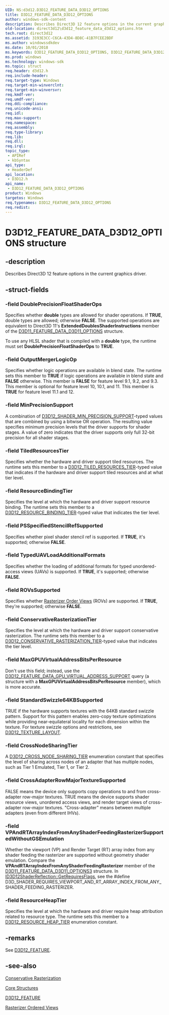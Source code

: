 ```yaml
---
UID: NS:d3d12.D3D12_FEATURE_DATA_D3D12_OPTIONS
title: D3D12_FEATURE_DATA_D3D12_OPTIONS
author: windows-sdk-content
description: Describes Direct3D 12 feature options in the current graphics driver.
old-location: direct3d12\d3d12_feature_data_d3d12_options.htm
tech.root: direct3d12
ms.assetid: 3193E3CC-C6CA-43D4-8D8C-41B7FCEE2BDF
ms.author: windowssdkdev
ms.date: 10/01/2018
ms.keywords: D3D12_FEATURE_DATA_D3D12_OPTIONS, D3D12_FEATURE_DATA_D3D12_OPTIONS structure, d3d12/D3D12_FEATURE_DATA_D3D12_OPTIONS, direct3d12.d3d12_feature_data_d3d12_options
ms.prod: windows
ms.technology: windows-sdk
ms.topic: struct
req.header: d3d12.h
req.include-header: 
req.target-type: Windows
req.target-min-winverclnt: 
req.target-min-winversvr: 
req.kmdf-ver: 
req.umdf-ver: 
req.ddi-compliance: 
req.unicode-ansi: 
req.idl: 
req.max-support: 
req.namespace: 
req.assembly: 
req.type-library: 
req.lib: 
req.dll: 
req.irql: 
topic_type:
 - APIRef
 - kbSyntax
api_type:
 - HeaderDef
api_location:
 - D3D12.h
api_name:
 - D3D12_FEATURE_DATA_D3D12_OPTIONS
product: Windows
targetos: Windows
req.typenames: D3D12_FEATURE_DATA_D3D12_OPTIONS
req.redist: 
---
```


# D3D12_FEATURE_DATA_D3D12_OPTIONS structure


## -description


Describes Direct3D 12 feature options in the current graphics driver.
        


## -struct-fields




### -field DoublePrecisionFloatShaderOps

Specifies whether <b>double</b> types are allowed for shader operations.
              If <b>TRUE</b>, double types are allowed; otherwise <b>FALSE</b>.
              The supported operations are equivalent to Direct3D 11's <b>ExtendedDoublesShaderInstructions</b> member of the <a href="https://msdn.microsoft.com/02A3B423-75AB-4F44-BEBE-B8039EF384DC">D3D11_FEATURE_DATA_D3D11_OPTIONS</a> structure.
            

To use any HLSL shader that is compiled with a <b>double</b> type,
              the runtime must set <b>DoublePrecisionFloatShaderOps</b> to <b>TRUE</b>.
            


### -field OutputMergerLogicOp

Specifies whether logic operations are available in blend state. The runtime sets this member to <b>TRUE</b> if logic operations are available in blend state and <b>FALSE</b> otherwise. This member is <b>FALSE</b> for feature level 9.1, 9.2, and 9.3.  This member is optional for feature level 10, 10.1, and 11.  This member is <b>TRUE</b> for feature level 11.1 and 12.
          


### -field MinPrecisionSupport

A combination of <a href="https://msdn.microsoft.com/04172EA4-B663-49B4-A329-E4B0A8EE4617">D3D12_SHADER_MIN_PRECISION_SUPPORT</a>-typed values that are combined by using a bitwise OR operation. The resulting value specifies minimum precision levels that the driver supports for shader stages. A value of zero indicates that the driver supports only full 32-bit precision for all shader stages.
          


### -field TiledResourcesTier

Specifies whether the hardware and driver support tiled resources. The runtime sets this member to a <a href="https://msdn.microsoft.com/ADBA96C3-BD9E-4F12-89C8-371F6F7D369D">D3D12_TILED_RESOURCES_TIER</a>-typed value that indicates if the hardware and driver support tiled resources and at what tier level.
          


### -field ResourceBindingTier

Specifies the level at which the hardware and driver support resource binding. The runtime sets this member to a <a href="https://msdn.microsoft.com/en-us/library/Dn770394(v=VS.85).aspx">D3D12_RESOURCE_BINDING_TIER</a>-typed value that indicates the tier level.
          


### -field PSSpecifiedStencilRefSupported

Specifies whether pixel shader stencil ref is supported. If <b>TRUE</b>, it's supported; otherwise <b>FALSE</b>.
          


### -field TypedUAVLoadAdditionalFormats

Specifies whether the loading of additional formats for typed unordered-access views (UAVs) is supported.
            If <b>TRUE</b>, it's supported; otherwise <b>FALSE</b>.
          


### -field ROVsSupported

Specifies whether <a href="https://msdn.microsoft.com/en-us/library/Dn899119(v=VS.85).aspx">Rasterizer Order Views</a> (ROVs) are supported. If <b>TRUE</b>, they're supported; otherwise <b>FALSE</b>.
          


### -field ConservativeRasterizationTier

Specifies the level at which the hardware and driver support conservative rasterization. The runtime sets this member to a <a href="https://msdn.microsoft.com/en-us/library/Dn859368(v=VS.85).aspx">D3D12_CONSERVATIVE_RASTERIZATION_TIER</a>-typed value that indicates the tier level.
          


### -field MaxGPUVirtualAddressBitsPerResource

Don't use this field; instead, use the <a href="https://msdn.microsoft.com/en-us/library/Mt186607(v=VS.85).aspx">D3D12_FEATURE_DATA_GPU_VIRTUAL_ADDRESS_SUPPORT</a> query
            (a structure with a <b>MaxGPUVirtualAddressBitsPerResource</b> member), which is more accurate.
            


### -field StandardSwizzle64KBSupported

TRUE if the hardware supports textures with the 64KB standard swizzle pattern.
            Support for this pattern enables zero-copy texture optimizations while providing near-equilateral locality for each dimension within the texture.
            For texture swizzle options and restrictions, see <a href="https://msdn.microsoft.com/en-us/library/Dn770442(v=VS.85).aspx">D3D12_TEXTURE_LAYOUT</a>.
          


### -field CrossNodeSharingTier

A <a href="https://msdn.microsoft.com/en-us/library/Dn914408(v=VS.85).aspx">D3D12_CROSS_NODE_SHARING_TIER</a> enumeration constant that specifies the level of sharing across nodes of an adapter that has multiple nodes,
            such as Tier 1 Emulated, Tier 1, or Tier 2.
          


### -field CrossAdapterRowMajorTextureSupported

FALSE means the device only supports copy operations to and from cross-adapter row-major textures.
            TRUE means the device supports shader resource views, unordered access views, and render target views of cross-adapter row-major textures.
            "Cross-adapter" means between multiple adapters (even from different IHVs).
          


### -field VPAndRTArrayIndexFromAnyShaderFeedingRasterizerSupportedWithoutGSEmulation

Whether the viewport (VP) and Render Target (RT) array index from any shader feeding the rasterizer are supported without geometry shader emulation.
            Compare the <b>VPAndRTArrayIndexFromAnyShaderFeedingRasterizer</b> member of the <a href="https://msdn.microsoft.com/en-us/library/Dn933226(v=VS.85).aspx">D3D11_FEATURE_DATA_D3D11_OPTIONS3</a> structure.
            In <a href="https://msdn.microsoft.com/en-us/library/Dn933714(v=VS.85).aspx">ID3D12ShaderReflection::GetRequiresFlags</a>, see the #define D3D_SHADER_REQUIRES_VIEWPORT_AND_RT_ARRAY_INDEX_FROM_ANY_SHADER_FEEDING_RASTERIZER.
          


### -field ResourceHeapTier

Specifies the level at which the hardware and driver require heap attribution related to resource type.
            The runtime sets this member to a <a href="https://msdn.microsoft.com/en-us/library/Dn986743(v=VS.85).aspx">D3D12_RESOURCE_HEAP_TIER</a> enumeration constant.
          


## -remarks



See <a href="https://msdn.microsoft.com/en-us/library/Dn770363(v=VS.85).aspx">D3D12_FEATURE</a>.
      




## -see-also




<a href="https://msdn.microsoft.com/en-us/library/Dn903791(v=VS.85).aspx">Conservative Rasterization</a>



<a href="https://msdn.microsoft.com/en-us/library/Dn770459(v=VS.85).aspx">Core Structures</a>



<a href="https://msdn.microsoft.com/en-us/library/Dn770363(v=VS.85).aspx">D3D12_FEATURE</a>



<a href="https://msdn.microsoft.com/en-us/library/Dn903929(v=VS.85).aspx">Rasterizer Ordered Views</a>
 

 

